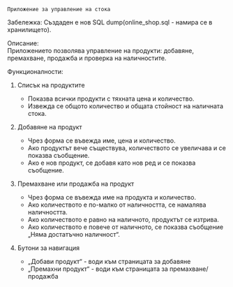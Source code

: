 	Приложение за управление на стока

Забележка: Създаден е нов SQL dump(online_shop.sql - намира се в хранилището).

Описание:  
Приложението позволява управление на продукти: добавяне, премахване, продажба и проверка на наличностите.

Функционалности:
1. Списък на продуктите 
   - Показва всички продукти с тяхната цена и количество.  
   - Извежда се общото количество и общата стойност на наличната стока.

2. Добавяне на продукт
   - Чрез форма се въвежда име, цена и количество.  
   - Ако продуктът вече съществува, количеството се увеличава и се показва съобщение.  
   - Ако е нов продукт, се добавя като нов ред и се показва съобщение.

3. Премахване или продажба на продукт
   - Чрез форма се въвежда име на продукта и количество.  
   - Ако количеството е по-малко от наличността, се намалява наличността.  
   - Ако количеството е равно на наличното, продуктът се изтрива.  
   - Ако количеството е повече от наличното, се показва съобщение „Няма достатъчно наличност“.

5. Бутони за навигация
   - „Добави продукт“ - води към страницата за добавяне  
   - „Премахни продукт“ - води към страницата за премахване/продажба
